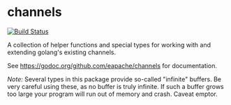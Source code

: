channels
========

[![Build Status](https://travis-ci.org/eapache/channels.png?branch=master)](https://travis-ci.org/eapache/channels)

A collection of helper functions and special types for working with and
extending golang's existing channels.

See https://godoc.org/github.com/eapache/channels for documentation.

*Note:* Several types in this package provide so-called "infinite" buffers. Be
very careful using these, as no buffer is truly infinite. If such a buffer
grows too large your program will run out of memory and crash. Caveat emptor.
